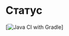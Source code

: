 # Статус
[![Java CI with Gradle](https://github.com/MikhailVoroshilov/PageObject/actions/workflows/gradle.yml/badge.svg?branch=values)]
